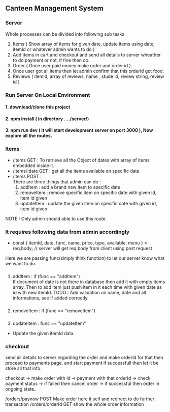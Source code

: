 ## Canteen Management System

### Server
Whole processes can be divided into following sub tasks <br>
1. Items ( Show array of items for given date, update items using date, itemId or whatever admin wants to do ) <br>
2. Add Items in cart and checkout and send all details to server wheather to do payment or not, if fine then do.<br>
3. Order ( Once user paid money make order and order id ).<br>
4. Once user got all items then let admin confirm that this orderid got food.<br>
5. Reviews ( itemId, array of reviews, name , stude id, review string, review id )<br>

### Run Server On Local Environment
#### 1. download/clone this project 
#### 2. npm install ( in directory ..../server/)
#### 3. npm run dev ( it will start development server on port 3000 ), Now explore all the routes.

### Items

- /items GET : To retrieve all the Object of dates with array of items embedded inside it. <br>
- /items/:date GET : get all the items available on specific date <br>
- /items POST :  <br>
There are three things that admin can do :  <br>
    1. addItem : add a brand new item to specific date<br>
    2. removeItem : remove specific item on specific date with given id, item id given<br>
    3. updateItem : update the given item on specific date with given id, item id given<br>

NOTE : Only admin should able to use this route.<br>

### It requires following data from admin accordingly 

-   const { itemId, date, func, name, price, type, available, menu } = req.body; // server will get req.body from client using post request<br>


Here we are passing func(simply think function) to let our server know what we want to do.<br>

###

1. addItem : 
if (func == "addItem")<br>
If document of date is not there in database then add it with empty items array.
Then to add item just push item in it each time with given date as id with new itemId.
TODO : Add validation on name, date and all informations, see if added correctly.

###

2. removeItem : 
if (func == "removeItem")

###

3. updateItem :
func == "updateItem"<br>
- Update the given itemId data.


### checkout
send all details to server regarding the order and make orderId for that then proceed to payments page.
and start payment if successfull then let it be store all that info.<br>

checkout -> make order with id -> payment with that orderId -> check payment status -> if failed then cancel order -> if successful then order in ongoing state..<br>

/orders/paynow POST  Make order here it self and redirect to do further transaction 
/orders/orderId GET show the whole order information
